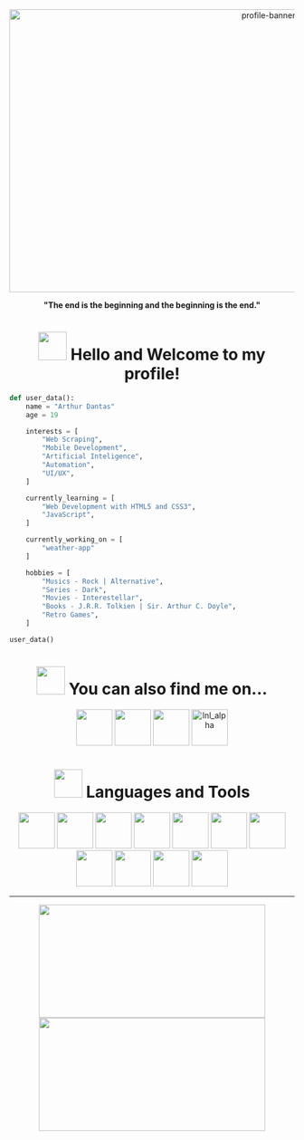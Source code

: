 <div align="center">
  <img width="900px" height=500px" src="https://i.pinimg.com/originals/15/70/84/157084787880c1ead98ec92332da7094.gif" alt="profile-banner">
  <p><b>"The end is the beginning and the beginning is the end."</b></p>
</div>
<div align="center">
  <h1>
  <img src="https://i.imgur.com/fsOY5LE.gif" width="50px"> Hello and Welcome to my profile!
  </h1>
</div>

      
```python
def user_data():
    name = "Arthur Dantas"
    age = 19

    interests = [
        "Web Scraping",
        "Mobile Development",
        "Artificial Inteligence",
        "Automation",
        "UI/UX",
    ]

    currently_learning = [
        "Web Development with HTML5 and CSS3",
        "JavaScript",
    ]

    currently_working_on = [
        "weather-app"
    ]

    hobbies = [
        "Musics - Rock | Alternative",
        "Series - Dark",
        "Movies - Interestellar",
        "Books - J.R.R. Tolkien | Sir. Arthur C. Doyle",
        "Retro Games",
    ]

user_data()
```
<div align="center">
  <h1>
  <img src="https://i.imgur.com/bV7Z20x.gif" width="50px"> You can also find me on...
  </h1>
</div>

<div align="center">
  <a href="https://www.youtube.com/channel/UCMQ_SKcjNDYao6mE7_5L3PA" target="_blank"><img src="https://www.vectorlogo.zone/logos/youtube/youtube-icon.svg" height="64px" width="64px"></a>
  <a href="https://www.instagram.com/dantaas.arthur/" target="_blank"><img src="https://www.vectorlogo.zone/logos/instagram/instagram-icon.svg" height="64px" width="64px"></a>
  <a href="https://steamcommunity.com/id/_ALpHaZ/" target="_blank"><img src="https://www.vectorlogo.zone/logos/steampowered/steampowered-icon.svg" height="64px" width="64px"></a>
  <img title="lnl_alpha" src="https://www.vectorlogo.zone/logos/discord/discord-icon.svg" height="64px" width="64px">
</div>

<div align="center">
  <h1>
    <img src="https://i.imgur.com/72GslRm.gif" width="50px"> Languages and Tools
  </h1>
</div>
<div align="center">
  <img src="https://cdn.jsdelivr.net/gh/devicons/devicon@latest/icons/python/python-original.svg" width="64px" height="64px">
  <img src="https://cdn.jsdelivr.net/gh/devicons/devicon@latest/icons/javascript/javascript-original.svg" width="64px" height="64px">
  <img src="https://cdn.jsdelivr.net/gh/devicons/devicon@latest/icons/html5/html5-original.svg" width="64px" height="64px">
  <img src="https://cdn.jsdelivr.net/gh/devicons/devicon@latest/icons/css3/css3-original.svg" width="64px" height="64px">
  <img src="https://cdn.jsdelivr.net/gh/devicons/devicon@latest/icons/markdown/markdown-original.svg" width="64px" height="64px">
  <img src="https://cdn.jsdelivr.net/gh/devicons/devicon@latest/icons/vscode/vscode-original.svg" width="64px" height="64px">
  <img src="https://cdn.jsdelivr.net/gh/devicons/devicon@latest/icons/pycharm/pycharm-original.svg" height="64px" width="64px">
  <img src="https://cdn.jsdelivr.net/gh/devicons/devicon@latest/icons/github/github-original.svg" width="64px" height="64px">
  <img src="https://cdn.jsdelivr.net/gh/devicons/devicon@latest/icons/git/git-original.svg" height="64px" width="64px">
  <img src="https://cdn.jsdelivr.net/gh/devicons/devicon@latest/icons/photoshop/photoshop-original.svg" height="64px" width="64px">
  <img src="https://cdn.jsdelivr.net/gh/devicons/devicon@latest/icons/notion/notion-original.svg" width="64px" height="64px">
</div>

---
<p align="center">
  <img src="https://github-readme-stats.vercel.app/api?username=LonelyALphaz&show_icons=true&theme=tokyonight" height="200px" width="400px">
  <img src="https://github-readme-stats.vercel.app/api/top-langs/?username=LonelyAlpHaz&layout=compact&theme=tokyonight" height="200px" width="400px">
</p>
